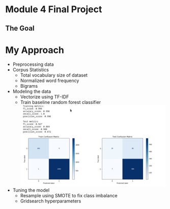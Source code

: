 # Module 4 Final Project

## The Goal

# My Approach
* Preprocessing data
* Corpus Statistics
  * Total vocabulary size of dataset
  * Normalized word frequency
  * Bigrams
* Modeling the data
  * Vectorize using TF-IDF
  * Train baseline random forest classifier
![img1](img/baseline_rf_perf_metrics.png)
* Tuning the model
  * Resample using SMOTE to fix class imbalance
  * Gridsearch hyperparameters
